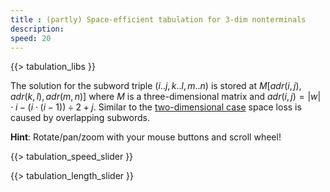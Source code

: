 ```yaml
---
title : (partly) Space-efficient tabulation for 3-dim nonterminals
description:
speed: 20
---
```


{{> tabulation_libs }}

The solution for the subword triple $(i..j,k..l,m..n)$ is stored at $M[adr(i,j),adr(k,l),adr(m,n)]$ where $M$ is a three-dimensional matrix and $adr(i,j) = |w|\cdot i - (i\cdot(i-1)) \div 2 + j$. Similar to the [two-dimensional case](/tabulation_2dim_triangular) space loss is caused by overlapping subwords.

**Hint**: Rotate/pan/zoom with your mouse buttons and scroll wheel!

{{> tabulation_speed_slider }}

{{> tabulation_length_slider }}

<script>
Tabulation.prototype.adr = function(i,j) {
	//console.log(i + "," + j + " -> " + (this.len*i - Math.floor((i*(i-1)) / 2) + j));
	return this.len*i - Math.floor((i*(i-1)) / 2) + j;
}

Tabulation.prototype.solve = function(x1,x2,x3,x4,x5,x6,c) {
	this.addCubeDelayed(this.adr(x1,x2), this.adr(x3,x4), this.adr(x5,x6), c);
}

Tabulation.prototype.fill = function() {
	var len = this.len;
	var c = 0;
	for (var l=0; l<=len; l++) {
		for (var x1=0; x1<=len-l; x1++) {
			var x2 = x1 + l;
			for (var l2=0; l2<=l; l2++) {
				for (var x3=0; x3 <= (l==l2 ? x1 : len-l2); x3++) {
					var x4 = x3 + l2;
					if (x3 >= x2 || x4 <= x1) {
						for (var l3=0; l3 <= l2; l3++) {
							for (var x5=0; x5 <= (l2==l3 ? x3 : len-l3); x5++) {
								var x6 = x5 + l3;
								if ((x3 >= x2 && (x5 >= x4 || x6 <= x1 || (x2 <= x5 && x6 <= x3))) ||
									(x4 <= x1 && (x5 >= x2 || x6 <= x3 || (x4 <= x5 && x6 <= x1))) ) {
									this.solve(x1, x2, x3, x4, x5, x6, c);
									c++;
									if (!(x3 == x5 && x4 == x6)) {
										this.solve(x1, x2, x5, x6, x3, x4, c);
										c++;
									}
									if (!(x1 == x3 && x2 == x4)) {
										this.solve(x3, x4, x1, x2, x5, x6, c);
										c++;
									}
									// this condition probably doesn't catch all duplicates
									if (!(x1 == x3 && x2 == x4 && x3 == x5 && x4 == x6 && x1 == x5 && x2 == x6)) {
										this.solve(x3, x4, x5, x6, x1, x2, c);
										c++;
									}
									// this condition probably doesn't catch all duplicates
									if (!(x1 == x3 && x2 == x4 && x3 == x5 && x4 == x6 && x1 == x5 && x2 == x6)) {
										this.solve(x5, x6, x1, x2, x3, x4, c);
										c++;
									}
									if (!(x1 == x5 && x2 == x6)) {
										this.solve(x5, x6, x3, x4, x1, x2, c);
										c++;
									}
								}
							}
						}
					}
				}
			}
		}
	}
	setTimeout(function(){console.log("subproblems: " + c)}, 100);
}

$(function() {
	var tab = new Tabulation($(".content")[0], $( "#slider" ).slider("value"));
	tab.speed = {{page.speed}};
	tab.fill();
	window.tab = tab;
});
</script>